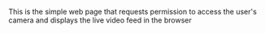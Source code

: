 This is the simple web page that requests permission to access the user's camera and displays the live video feed in the browser 
